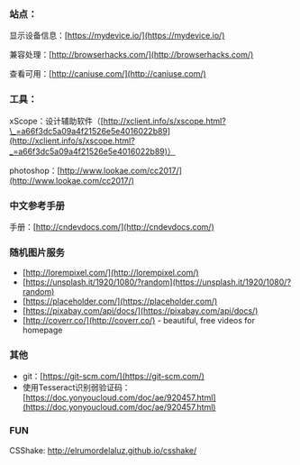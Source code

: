 ### 站点：

显示设备信息：[https://mydevice.io/](https://mydevice.io/)

兼容处理：[http://browserhacks.com/](http://browserhacks.com/)

查看可用：[http://caniuse.com/](http://caniuse.com/)

### 工具：

xScope：设计辅助软件（[http://xclient.info/s/xscope.html?\_=a66f3dc5a09a4f21526e5e4016022b89](http://xclient.info/s/xscope.html?_=a66f3dc5a09a4f21526e5e4016022b89)）

photoshop：[http://www.lookae.com/cc2017/](http://www.lookae.com/cc2017/)

### 中文参考手册

手册：[http://cndevdocs.com/](http://cndevdocs.com/)

### 随机图片服务

* [http://lorempixel.com/](http://lorempixel.com/)
* [https://unsplash.it/1920/1080/?random](https://unsplash.it/1920/1080/?random)
* [https://placeholder.com/](https://placeholder.com/)
* [https://pixabay.com/api/docs/](https://pixabay.com/api/docs/)
* [http://coverr.co/](http://coverr.co/) - beautiful, free videos for homepage 

### 其他

* git：[https://git-scm.com/](https://git-scm.com/)
* 使用Tesseract识别弱验证码：[https://doc.yonyoucloud.com/doc/ae/920457.html](https://doc.yonyoucloud.com/doc/ae/920457.html)

### FUN

CSShake: http://elrumordelaluz.github.io/csshake/



